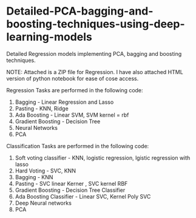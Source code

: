 # Detailed-PCA-bagging-and-boosting-techniques-using-deep-learning-models
Detailed Regression models implementing PCA, bagging and boosting techniques.

NOTE: Attached is a ZIP file for Regression. I have also attached HTML version of python notebook for ease of cose access.


Regression Tasks are performed in the following code: 
 1. Bagging -  Linear Regression and Lasso 
 2. Pasting - KNN, Ridge
 3. Ada Boosting - Linear SVM, SVM kernel = rbf
 4. Gradient Boosting - Decision Tree
 5. Neural Networks
 6. PCA 


Classification Tasks are performed in the following code: 
 1. Soft voting classifier -  KNN, logistic regression, lgistic regression with lasso
 2. Hard Voting - SVC, KNN
 3. Bagging - KNN
 4. Pasting - SVC linear Kerner , SVC kernel RBF
 5. Gradient Boosting - Decision Tree Classifier
 6. Ada Boosting Classifier - Linear SVC, Kernel Poly SVC
 7. Deep Neural networks 
 8. PCA
